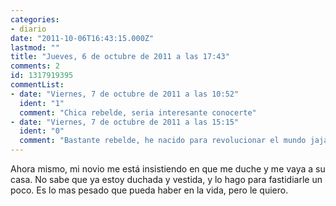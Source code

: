 ```yaml
---
categories:
- diario
date: "2011-10-06T16:43:15.000Z"
lastmod: ""
title: "Jueves, 6 de octubre de 2011 a las 17:43"
comments: 2
id: 1317919395
commentList:
- date: "Viernes, 7 de octubre de 2011 a las 10:52"
  ident: "1"
  comment: "Chica rebelde, seria interesante conocerte"
- date: "Viernes, 7 de octubre de 2011 a las 15:15"
  ident: "0"
  comment: "Bastante rebelde, he nacido para revolucionar el mundo jajaja"
---
```


Ahora mismo, mi novio me está insistiendo en que me duche y me vaya a su casa. No sabe que ya estoy duchada y vestida, y lo hago para fastidiarle un poco. Es lo mas pesado que pueda haber en la vida, pero le quiero.